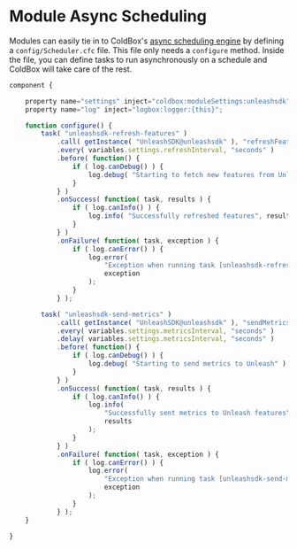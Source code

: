 # Module Async Scheduling

Modules can easily tie in to ColdBox's [async scheduling engine](../../digging-deeper/promises-async-programming/scheduled-tasks.md) by defining a `config/Scheduler.cfc` file.  This file only needs a `configure` method.  Inside the file, you can define tasks to run asynchronously on a schedule and ColdBox will take care of the rest.

```javascript
component {

    property name="settings" inject="coldbox:moduleSettings:unleashsdk";
    property name="log" inject="logbox:logger:{this}";

    function configure() {
        task( "unleashsdk-refresh-features" )
            .call( getInstance( "UnleashSDK@unleashsdk" ), "refreshFeatures" )
            .every( variables.settings.refreshInterval, "seconds" )
            .before( function() {
                if ( log.canDebug() ) {
                    log.debug( "Starting to fetch new features from Unleash" );
                } 
            } )
            .onSuccess( function( task, results ) {
                if ( log.canInfo() ) {
                    log.info( "Successfully refreshed features", results );
                }
            } )
            .onFailure( function( task, exception ) {
                if ( log.canError() ) {
                    log.error(
                        "Exception when running task [unleashsdk-refresh-features]:",
                        exception
                    );
                }
            } );

        task( "unleashsdk-send-metrics" )
            .call( getInstance( "UnleashSDK@unleashsdk" ), "sendMetrics" )
            .every( variables.settings.metricsInterval, "seconds" )
            .delay( variables.settings.metricsInterval, "seconds" )
            .before( function() {
                if ( log.canDebug() ) {
                    log.debug( "Starting to send metrics to Unleash" );
                } 
            } )
            .onSuccess( function( task, results ) {
                if ( log.canInfo() ) {
                    log.info(
                        "Successfully sent metrics to Unleash features",
                        results
                    );
                }
            } )
            .onFailure( function( task, exception ) {
                if ( log.canError() ) {
                    log.error(
                        "Exception when running task [unleashsdk-send-metrics]:",
                        exception
                    );
                }
            } );
    }

}
```

